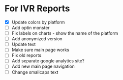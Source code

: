 # For IVR Reports
- [X] Update colors by platform
- [ ] Add optin monster
- [ ] Fix labels on charts - show the name of the platform
- [ ] Add anonymized version
- [ ] Update text
- [ ] Make sure main page works
- [ ] Fix old reports
- [ ] Add separate google analytics site?
- [ ] Add new main page navigation
- [ ] Change smallcaps text